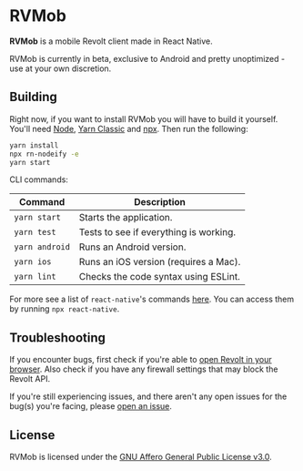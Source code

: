 # RVMob

**RVMob** is a mobile Revolt client made in React Native. 

RVMob is currently in beta, exclusive to Android and pretty unoptimized - use at your own discretion.

## Building

<!-- ~~If you want to install, simply go to [the releases tab](https://github.com/revoltchat/rvmob/releases) and download the latest version. Please note that releases generated by GitHub Actions are automated, largely untested, and may include bugs.~~ -->

Right now, if you want to install RVMob you will have to build it yourself. You'll need [Node](https://nodejs.org/en/), [Yarn Classic](https://classic.yarnpkg.com) and [npx](https://www.npmjs.com/package/npx). Then run the following:

```sh
yarn install
npx rn-nodeify -e
yarn start
```

CLI commands:

| Command          | Description                            |
| -----------------| -------------------------------------- |
| `yarn start`     | Starts the application.                |
| `yarn test`      | Tests to see if everything is working. |
| `yarn android`   | Runs an Android version.               |
| `yarn ios`       | Runs an iOS version (requires a Mac).  |
| `yarn lint`      | Checks the code syntax using ESLint.   |

For more see a list of `react-native`'s commands [here](https://github.com/react-native-community/cli/blob/master/docs/commands.md). You can access them by running `npx react-native`.

## Troubleshooting

If you encounter bugs, first check if you're able to [open Revolt in your browser](https://app.revolt.chat). Also check if you have any firewall settings that may block the Revolt API.

If you're still experiencing issues, and there aren't any open issues for the bug(s) you're facing, please [open an issue](https://github.com/revoltchat/rvmob/issues).

## License

RVMob is licensed under the [GNU Affero General Public License v3.0](https://github.com/revoltchat/rvmob/blob/master/LICENSE).